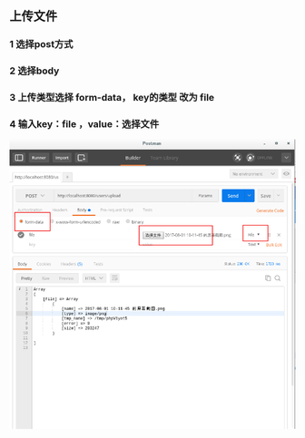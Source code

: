 ## 上传文件

### 1 选择post方式

### 2 选择body

### 3 上传类型选择 form-data， key的类型 改为 file

### 4 输入key：file  ，value：选择文件
<img src="https://raw.githubusercontent.com/risen-king/doc/master/img/postman-file.png" width="800px" />
